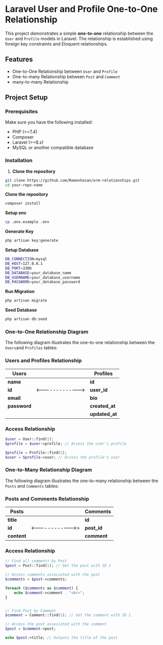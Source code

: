 # Laravel User and Profile One-to-One Relationship

This project demonstrates a simple **one-to-one** relationship between the `User` and `Profile` models in Laravel. The relationship is established using foreign key constraints and Eloquent relationships.

## Features

- One-to-One Relationship between `User` and `Profile`
- One-to-many Relationship between `Post` and `Comment`
- many-to-many Relationship

## Project Setup

### Prerequisites

Make sure you have the following installed:

- PHP (>=7.4)
- Composer
- Laravel (>=8.x)
- MySQL or another compatible database

### Installation

1. **Clone the repository**

```bash
git clone https://github.com/Remonhasan/orm-relationships.git
cd your-repo-name
```
**Clone the repository**
```bash
composer install
```
**Setup env**
```bash
cp .env.example .env
```
**Generate Key**
```bash
php artisan key:generate
```
**Setup Database**
```bash
DB_CONNECTION=mysql
DB_HOST=127.0.0.1
DB_PORT=3306
DB_DATABASE=your_database_name
DB_USERNAME=your_database_username
DB_PASSWORD=your_database_password
```
**Run Migration**
```bash
php artisan migrate
```
**Seed Database**
```bash
php artisan db:seed
```
### One-to-One Relationship Diagram
The following diagram illustrates the one-to-one relationship between the `Users`and `Profiles` tables:
### Users and Profiles Relationship

| Users         |               | Profiles       |
|---------------|---------------|----------------|
| **name**      |               | **id**         |
| **id**        |<------------->| **user_id**    |
| **email**     |               | **bio**        |
| **password**  |               | **created_at** |
|               |               | **updated_at** |

### Access Relationship
```php
$user = User::find(1);
$profile = $user->profile; // Access the user's profile

$profile = Profile::find(1);
$user = $profile->user; // Access the profile's user
```
### One-to-Many Relationship Diagram
The following diagram illustrates the one-to-many relationship between the `Posts` and `Comments` tables:
### Posts and Comments Relationship

| Posts         |               | Comments       |
|---------------|---------------|----------------|
| **title**     |               | **id**         |
| **id**        |<------------>>| **post_id**    |
| **content**   |               | **comment**    |


### Access Relationship
```php
// Find all comments by Post 
$post = Post::find(1); // Get the post with ID 1

// Access comments associated with the post
$comments = $post->comments;

foreach ($comments as $comment) {
    echo $comment->comment . "<br>";
}


// Find Post by Comment  
$comment = Comment::find(1); // Get the comment with ID 1

// Access the post associated with the comment
$post = $comment->post;

echo $post->title; // Outputs the title of the post
```

